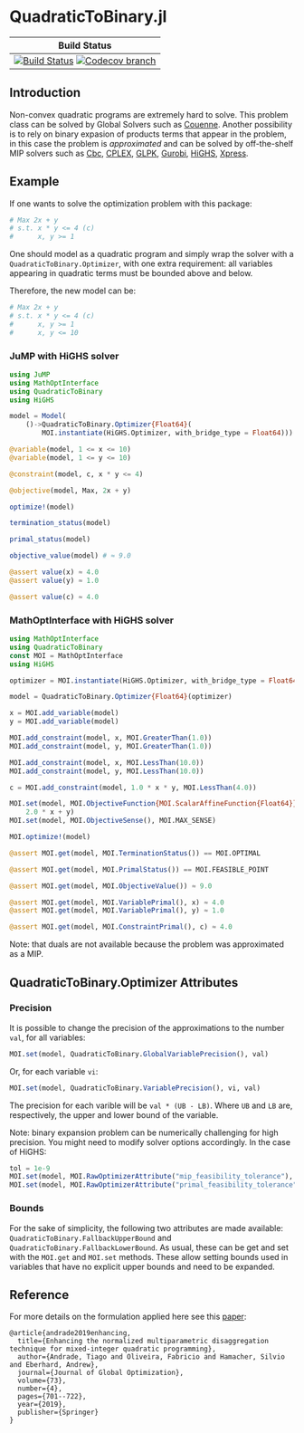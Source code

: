 # QuadraticToBinary.jl


| **Build Status** |
|:----------------:|
| [![Build Status][build-img]][build-url] [![Codecov branch][codecov-img]][codecov-url] |


[build-img]: https://github.com/joaquimg/QuadraticToBinary.jl/workflows/CI/badge.svg?branch=master
[build-url]: https://github.com/joaquimg/QuadraticToBinary.jl/actions?query=workflow%3ACI
[codecov-img]: http://codecov.io/github/joaquimg/QuadraticToBinary.jl/coverage.svg?branch=master
[codecov-url]: http://codecov.io/github/joaquimg/QuadraticToBinary.jl?branch=master


## Introduction

Non-convex quadratic programs are extremely hard to solve. This problem class can
be solved by Global Solvers such as [Couenne](https://projects.coin-or.org/Couenne).
Another possibility is to rely on binary expasion of products terms that appear in the
problem, in this case the problem is *approximated* and can be solved by off-the-shelf
MIP solvers such as [Cbc](https://github.com/jump-dev/Cbc.jl), [CPLEX](https://github.com/jump-dev/CPLEX.jl), [GLPK](https://github.com/jump-dev/GLPK.jl), [Gurobi](https://github.com/jump-dev/Gurobi.jl), [HiGHS](https://github.com/jump-dev/HiGHS.jl), [Xpress](https://github.com/jump-dev/Xpress.jl).

## Example

If one wants to solve the optimization problem with this package:

```julia
# Max 2x + y
# s.t. x * y <= 4 (c)
#      x, y >= 1
```

One should model as a quadratic program and simply wrap the solver with a
`QuadraticToBinary.Optimizer`, with one extra requirement: all variables appearing
in quadratic terms must be bounded above and below.

Therefore, the new model can be:


```julia
# Max 2x + y
# s.t. x * y <= 4 (c)
#      x, y >= 1
#      x, y <= 10
```

### JuMP with HiGHS solver

```julia
using JuMP
using MathOptInterface
using QuadraticToBinary
using HiGHS

model = Model(
    ()->QuadraticToBinary.Optimizer{Float64}(
        MOI.instantiate(HiGHS.Optimizer, with_bridge_type = Float64)))

@variable(model, 1 <= x <= 10)
@variable(model, 1 <= y <= 10)

@constraint(model, c, x * y <= 4)

@objective(model, Max, 2x + y)

optimize!(model)

termination_status(model)

primal_status(model)

objective_value(model) # ≈ 9.0

@assert value(x) ≈ 4.0
@assert value(y) ≈ 1.0

@assert value(c) ≈ 4.0
```

### MathOptInterface with HiGHS solver

```julia
using MathOptInterface
using QuadraticToBinary
const MOI = MathOptInterface
using HiGHS

optimizer = MOI.instantiate(HiGHS.Optimizer, with_bridge_type = Float64)

model = QuadraticToBinary.Optimizer{Float64}(optimizer)

x = MOI.add_variable(model)
y = MOI.add_variable(model)

MOI.add_constraint(model, x, MOI.GreaterThan(1.0))
MOI.add_constraint(model, y, MOI.GreaterThan(1.0))

MOI.add_constraint(model, x, MOI.LessThan(10.0))
MOI.add_constraint(model, y, MOI.LessThan(10.0))

c = MOI.add_constraint(model, 1.0 * x * y, MOI.LessThan(4.0))

MOI.set(model, MOI.ObjectiveFunction{MOI.ScalarAffineFunction{Float64}}(),
    2.0 * x + y)
MOI.set(model, MOI.ObjectiveSense(), MOI.MAX_SENSE)

MOI.optimize!(model)

@assert MOI.get(model, MOI.TerminationStatus()) == MOI.OPTIMAL

@assert MOI.get(model, MOI.PrimalStatus()) == MOI.FEASIBLE_POINT

@assert MOI.get(model, MOI.ObjectiveValue()) ≈ 9.0

@assert MOI.get(model, MOI.VariablePrimal(), x) ≈ 4.0
@assert MOI.get(model, MOI.VariablePrimal(), y) ≈ 1.0

@assert MOI.get(model, MOI.ConstraintPrimal(), c) ≈ 4.0
```

Note:
that duals are not available because the problem was approximated as a MIP.

## QuadraticToBinary.Optimizer Attributes

### Precision

It is possible to change the precision of the approximations to the number `val`,
for all variables:

```julia
MOI.set(model, QuadraticToBinary.GlobalVariablePrecision(), val)
```

Or, for each variable `vi`:

```julia
MOI.set(model, QuadraticToBinary.VariablePrecision(), vi, val)
```

The precision for each varible will be `val * (UB - LB)`. Where `UB` and `LB` are,
respectively, the upper and lower bound of the variable.

Note:
binary expansion problem can be numerically challenging for high precision. You
might need to modify solver options accordingly. In the case of HiGHS:

```julia
tol = 1e-9
MOI.set(model, MOI.RawOptimizerAttribute("mip_feasibility_tolerance"), tol)
MOI.set(model, MOI.RawOptimizerAttribute("primal_feasibility_tolerance"), tol)
```

### Bounds

For the sake of simplicity, the following two attributes are made available:
`QuadraticToBinary.FallbackUpperBound` and `QuadraticToBinary.FallbackLowerBound`.
As usual, these can be get and set with the `MOI.get` and `MOI.set` methods.
These allow setting bounds used in variables that have no explicit upper bounds
and need to be expanded.


## Reference

For more details on the formulation applied here see this [paper](https://link.springer.com/article/10.1007/s10898-018-0728-9):

```
@article{andrade2019enhancing,
  title={Enhancing the normalized multiparametric disaggregation technique for mixed-integer quadratic programming},
  author={Andrade, Tiago and Oliveira, Fabricio and Hamacher, Silvio and Eberhard, Andrew},
  journal={Journal of Global Optimization},
  volume={73},
  number={4},
  pages={701--722},
  year={2019},
  publisher={Springer}
}
```

